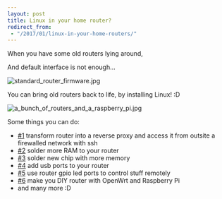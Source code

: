 ```yaml
---
layout: post
title: Linux in your home router?
redirect_from:
 - "/2017/01/linux-in-your-home-routers/"
---
```


When you have some old routers lying around,

And default interface is not enough...

![standard_router_firmware.jpg]({{site.baseurl}}/img/linux_in_your_home_router/standard_router_firmware.jpg)

You can bring old routers back to life, by installing Linux! :D
    
![a_bunch_of_routers_and_a_raspberry_pi.jpg]({{site.baseurl}}/img/linux_in_your_home_router/a_bunch_of_routers_and_a_raspberry_pi.jpg)

Some things you can do:
 * [#1](https://www.everythingcli.org/ssh-tunnelling-for-fun-and-profit-autossh/) transform router into a reverse proxy and access it from outsite a firewalled network with ssh
 * [#2](https://www.youtube.com/watch?v=4GlFipedUrs) solder more RAM to your router
 * [#3](https://www.youtube.com/watch?v=7Dwfdhn0nJM) solder new chip with more memory 
 * [#4](https://forum.openwrt.org/viewtopic.php?id=60707) add usb ports to your router
 * [#5](https://www.youtube.com/watch?v=BMMz_KJMwTk) use router gpio led ports to control stuff remotely
 * [#6](https://wiki.openwrt.org/toh/raspberry_pi_foundation/raspberry_pi) make you DIY router with OpenWrt and Raspberry Pi 
 * and many more :D
 